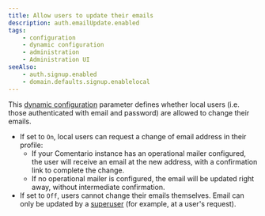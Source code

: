 ```yaml
---
title: Allow users to update their emails
description: auth.emailUpdate.enabled
tags:
    - configuration
    - dynamic configuration
    - administration
    - Administration UI
seeAlso:
    - auth.signup.enabled
    - domain.defaults.signup.enablelocal
---
```


This [dynamic configuration](/configuration/backend/dynamic) parameter defines whether local users (i.e. those authenticated with email and password) are allowed to change their emails.

<!--more-->

* If set to `On`, local users can request a change of email address in their profile:
  * If your Comentario instance has an operational mailer configured, the user will receive an email at the new address, with a confirmation link to complete the change.
  * If no operational mailer is configured, the email will be updated right away, without intermediate confirmation.
* If set to `Off`, users cannot change their emails themselves. Email can only be updated by a [superuser](/kb/permissions/superuser) (for example, at a user's request).

